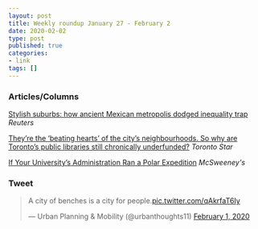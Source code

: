 ```yaml
---
layout: post
title: Weekly roundup January 27 - February 2
date: 2020-02-02
type: post
published: true
categories:
- link
tags: []
---
```


### Articles/Columns

[Stylish suburbs: how ancient Mexican metropolis dodged inequality trap](https://www.reuters.com/article/us-mexico-archeology-teotihuacan-feature-idUSKBN1YN0J2 "Stylish suburbs: how ancient Mexican metropolis dodged inequality trap. By David Alire Garcia") *Reuters*

[They’re the ‘beating hearts’ of the city’s neighbourhoods. So why are Toronto’s public libraries still chronically underfunded?](https://www.thestar.com/news/gta/2020/01/18/the-best-thing-a-library-can-be-is-open.html "They’re the ‘beating hearts’ of the city’s neighbourhoods. So why are Toronto’s public libraries still chronically underfunded? By Jennifer Pagliaro") *Toronto Star*

[If Your University’s Administration Ran a Polar Expedition](https://www.mcsweeneys.net/articles/if-your-universitys-administration-ran-a-polar-expedition "If Your University’s Administration Ran a Polar Expedition. By Amanda Lehr") *McSweeney's*

### Tweet

<blockquote class="twitter-tweet"><p lang="en" dir="ltr">A city of benches is a city for people.<a href="https://t.co/qAkrfaT6Iy">pic.twitter.com/qAkrfaT6Iy</a></p>&mdash; Urban Planning &amp; Mobility (@urbanthoughts11) <a href="https://twitter.com/urbanthoughts11/status/1223616492782092288?ref_src=twsrc%5Etfw">February 1, 2020</a></blockquote> <script async src="https://platform.twitter.com/widgets.js" charset="utf-8"></script>
